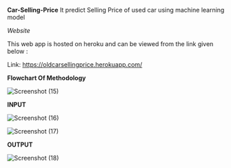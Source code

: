 **Car-Selling-Price**
It predict Selling Price of used car using machine learning model

*Website*

This web app is hosted on heroku and can be viewed from the link given below :

Link: https://oldcarsellingprice.herokuapp.com/

**Flowchart Of Methodology**

![Screenshot (15)](https://user-images.githubusercontent.com/53823786/137433443-3ef4f91b-c697-438e-b6ac-7db139ecdf8c.png)

**INPUT**

![Screenshot (16)](https://user-images.githubusercontent.com/53823786/137433635-ae403b95-bfea-4dfa-abe6-8c3eb044e52a.png)

![Screenshot (17)](https://user-images.githubusercontent.com/53823786/137433653-132c2e12-a66e-493a-8be2-7cef997d5bc8.png)

**OUTPUT**

![Screenshot (18)](https://user-images.githubusercontent.com/53823786/137433687-65f506ed-3a05-4b5c-9a0e-5bf6f7ea15cb.png)

